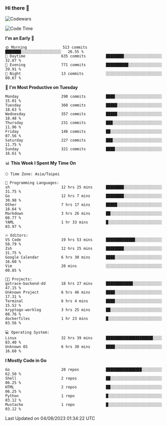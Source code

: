 ### Hi there 👋

![Codewars](https://www.codewars.com/users/omegaatt36/badges/small)

<!--START_SECTION:waka-->
![Code Time](http://img.shields.io/badge/Code%20Time-1%2C467%20hrs%2012%20mins-blue)

**I'm an Early 🐤** 

```text
🌞 Morning                513 commits         ███████░░░░░░░░░░░░░░░░░░   26.55 % 
🌆 Daytime                635 commits         ████████░░░░░░░░░░░░░░░░░   32.87 % 
🌃 Evening                771 commits         ██████████░░░░░░░░░░░░░░░   39.91 % 
🌙 Night                  13 commits          ░░░░░░░░░░░░░░░░░░░░░░░░░   00.67 % 
```
📅 **I'm Most Productive on Tuesday** 

```text
Monday                   290 commits         ████░░░░░░░░░░░░░░░░░░░░░   15.01 % 
Tuesday                  360 commits         █████░░░░░░░░░░░░░░░░░░░░   18.63 % 
Wednesday                357 commits         █████░░░░░░░░░░░░░░░░░░░░   18.48 % 
Thursday                 231 commits         ███░░░░░░░░░░░░░░░░░░░░░░   11.96 % 
Friday                   146 commits         ██░░░░░░░░░░░░░░░░░░░░░░░   07.56 % 
Saturday                 227 commits         ███░░░░░░░░░░░░░░░░░░░░░░   11.75 % 
Sunday                   321 commits         ████░░░░░░░░░░░░░░░░░░░░░   16.61 % 
```


📊 **This Week I Spent My Time On** 

```text
🕑︎ Time Zone: Asia/Taipei

💬 Programming Languages: 
sh                       12 hrs 25 mins      ████████░░░░░░░░░░░░░░░░░   31.75 % 
Go                       12 hrs 7 mins       ████████░░░░░░░░░░░░░░░░░   30.98 % 
Other                    7 hrs 17 mins       █████░░░░░░░░░░░░░░░░░░░░   18.64 % 
Markdown                 3 hrs 26 mins       ██░░░░░░░░░░░░░░░░░░░░░░░   08.77 % 
YAML                     1 hr 33 mins        █░░░░░░░░░░░░░░░░░░░░░░░░   03.97 % 

🔥 Editors: 
VS Code                  19 hrs 53 mins      █████████████░░░░░░░░░░░░   50.79 % 
Zsh                      12 hrs 25 mins      ████████░░░░░░░░░░░░░░░░░   31.75 % 
Google Calendar          6 hrs 30 mins       ████░░░░░░░░░░░░░░░░░░░░░   16.60 % 
Vim                      20 mins             ░░░░░░░░░░░░░░░░░░░░░░░░░   00.85 % 

🐱‍💻 Projects: 
gotrace-backend-dd       18 hrs 27 mins      ████████████░░░░░░░░░░░░░   47.15 % 
Unknown Project          6 hrs 46 mins       ████░░░░░░░░░░░░░░░░░░░░░   17.31 % 
Terminal                 6 hrs 4 mins        ████░░░░░░░░░░░░░░░░░░░░░   15.52 % 
kryptogo-worklog         3 hrs 25 mins       ██░░░░░░░░░░░░░░░░░░░░░░░   08.76 % 
dockerfiles              1 hr 23 mins        █░░░░░░░░░░░░░░░░░░░░░░░░   03.56 % 

💻 Operating System: 
Linux                    32 hrs 39 mins      █████████████████████░░░░   83.40 % 
Unknown OS               6 hrs 30 mins       ████░░░░░░░░░░░░░░░░░░░░░   16.60 % 
```

**I Mostly Code in Go** 

```text
Go                       20 repos            ████████████████░░░░░░░░░   62.50 % 
Shell                    2 repos             ██░░░░░░░░░░░░░░░░░░░░░░░   06.25 % 
HTML                     2 repos             ██░░░░░░░░░░░░░░░░░░░░░░░   06.25 % 
Python                   1 repo              █░░░░░░░░░░░░░░░░░░░░░░░░   03.12 % 
Mustache                 1 repo              █░░░░░░░░░░░░░░░░░░░░░░░░   03.12 % 
```




 Last Updated on 04/08/2023 01:34:22 UTC
<!--END_SECTION:waka-->

<!--
**omegaatt36/omegaatt36** is a ✨ _special_ ✨ repository because its `README.md` (this file) appears on your GitHub profile.

Here are some ideas to get you started:

- 🔭 I’m currently working on ...
- 🌱 I’m currently learning ...
- 👯 I’m looking to collaborate on ...
- 🤔 I’m looking for help with ...
- 💬 Ask me about ...
- 📫 How to reach me: ...
- 😄 Pronouns: ...
- ⚡ Fun fact: ...
-->

